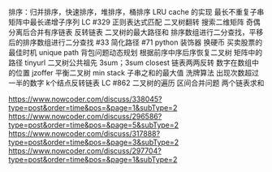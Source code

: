 排序：归并排序，快速排序，堆排序，桶排序
LRU cache 的实现
最长不重复子串
矩阵中最长递增子序列  LC #329
正则表达式匹配
二叉树翻转
搜索二维矩阵
奇偶分离后合并有序链表
反转链表
二叉树的最大路径和
排序数组进行二分查找，平移后的排序数组进行二分查找 #33
简化路径 #71
python 装饰器
换硬币
买卖股票的最佳时机
unique path
背包问题动态规划
根据前序中序后序恢复二叉树
矩阵中的路径
tinyurl
二叉树公共祖先
3sum；3sum closest
链表两两反转
数字在数组中的位置 jzoffer
平衡二叉树
min stack
子串之和的最大值
洗牌算法
出现次数超过一半的数字
k个结点反转链表
LC #862
二叉树的遍历
区间合并问题
两个链表求和

https://www.nowcoder.com/discuss/338045?type=post&order=time&pos=&page=1&subType=2
https://www.nowcoder.com/discuss/296586?type=post&order=time&pos=&page=5&subType=2
https://www.nowcoder.com/discuss/317888?type=post&order=time&pos=&page=3&subType=2
https://www.nowcoder.com/discuss/297704?type=post&order=time&pos=&page=1&subType=2
